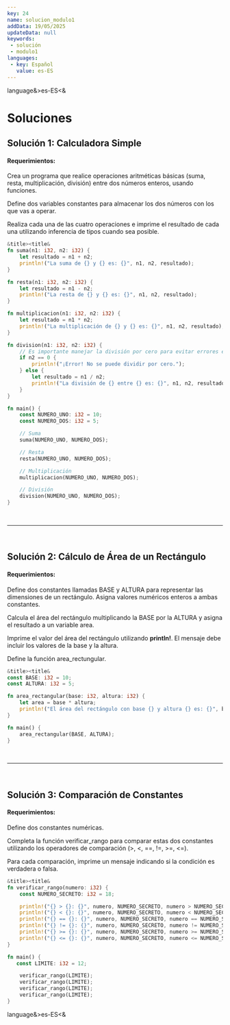 ```yaml
---
key: 24
name: solucion_modulo1
addData: 19/05/2025
updateData: null
keywords: 
 - solución
 - modulo1
languages:
 - key: Español
   value: es-ES
---
```

language&>es-ES<&
# Soluciones

## Solución 1: Calculadora Simple

#### Requerimientos:
Crea un programa que realice operaciones aritméticas básicas (suma, resta, multiplicación, división) entre dos números enteros, usando funciones.

Define dos variables constantes para almacenar los dos números con los que vas a operar.

Realiza cada una de las cuatro operaciones e imprime el resultado de cada una utilizando inferencia de tipos cuando sea posible.

```rust
&title><title&
fn suma(n1: i32, n2: i32) {
    let resultado = n1 + n2;
    println!("La suma de {} y {} es: {}", n1, n2, resultado);
}

fn resta(n1: i32, n2: i32) {
    let resultado = n1 - n2;
    println!("La resta de {} y {} es: {}", n1, n2, resultado);
}

fn multiplicacion(n1: i32, n2: i32) {
    let resultado = n1 * n2;
    println!("La multiplicación de {} y {} es: {}", n1, n2, resultado);
}

fn division(n1: i32, n2: i32) {
    // Es importante manejar la división por cero para evitar errores en tiempo de ejecución.
    if n2 == 0 {
        println!("¡Error! No se puede dividir por cero.");
    } else {
        let resultado = n1 / n2;
        println!("La división de {} entre {} es: {}", n1, n2, resultado);
    }
}

fn main() {
    const NUMERO_UNO: i32 = 10;
    const NUMERO_DOS: i32 = 5;

    // Suma
    suma(NUMERO_UNO, NUMERO_DOS);

    // Resta
    resta(NUMERO_UNO, NUMERO_DOS);

    // Multiplicación
    multiplicacion(NUMERO_UNO, NUMERO_DOS);

    // División
    division(NUMERO_UNO, NUMERO_DOS);
}

```
<br />
<hr />
<br />

## Solución 2: Cálculo de Área de un Rectángulo

#### Requerimientos:
Define dos constantes llamadas BASE y ALTURA para representar las dimensiones de un rectángulo. Asigna valores numéricos enteros a ambas constantes.

Calcula el área del rectángulo multiplicando la BASE por la ALTURA y asigna el resultado a un variable area.

Imprime el valor del área del rectángulo utilizando **println!**. El mensaje debe incluir los valores de la base y la altura.

Define la función area_rectungular.

```rust
&title><title&
const BASE: i32 = 10;
const ALTURA: i32 = 5;

fn area_rectangular(base: i32, altura: i32) {
    let area = base * altura;
    println!("El área del rectángulo con base {} y altura {} es: {}", base, altura, area);
}

fn main() {
    area_rectangular(BASE, ALTURA);
}
```

<br />
<hr />
<br />

## Solución 3: Comparación de Constantes

#### Requerimientos:
Define dos constantes numéricas.

Completa la función verificar_rango para comparar estas dos constantes utilizando los operadores de comparación (>, <, ==, !=, >=, <=).

Para cada comparación, imprime un mensaje indicando si la condición es verdadera o falsa.

```rust
&title><title&
fn verificar_rango(numero: i32) {
    const NUMERO_SECRETO: i32 = 18;

    println!("{} > {}: {}", numero, NUMERO_SECRETO, numero > NUMERO_SECRETO);
    println!("{} < {}: {}", numero, NUMERO_SECRETO, numero < NUMERO_SECRETO);
    println!("{} == {}: {}", numero, NUMERO_SECRETO, numero == NUMERO_SECRETO);
    println!("{} != {}: {}", numero, NUMERO_SECRETO, numero != NUMERO_SECRETO);
    println!("{} >= {}: {}", numero, NUMERO_SECRETO, numero >= NUMERO_SECRETO);
    println!("{} <= {}: {}", numero, NUMERO_SECRETO, numero <= NUMERO_SECRETO);
}

fn main() {
   const LIMITE: i32 = 12;

    verificar_rango(LIMITE);
    verificar_rango(LIMITE);
    verificar_rango(LIMITE);
    verificar_rango(LIMITE);
}
```
language&>es-ES<&